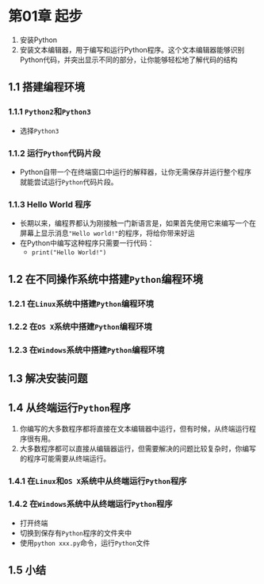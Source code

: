 # 第01章 起步

1. 安装Python
2. 安装文本编辑器，用于编写和运行Python程序。这个文本编辑器能够识别Python代码，并突出显示不同的部分，让你能够轻松地了解代码的结构

## 1.1 搭建编程环境

### 1.1.1 `Python2`和`Python3`

+ 选择`Python3`

### 1.1.2 运行`Python`代码片段

+ Python自带一个在终端窗口中运行的解释器，让你无需保存并运行整个程序就能尝试运行`Python`代码片段。

### 1.1.3 Hello World 程序

+ 长期以来，编程界都认为刚接触一门新语言是，如果首先使用它来编写一个在屏幕上显示消息`"Hello world!"`的程序，将给你带来好运
+ 在Python中编写这种程序只需要一行代码：
    + `print("Hello World!")`


## 1.2 在不同操作系统中搭建`Python`编程环境

### 1.2.1 在`Linux`系统中搭建`Python`编程环境
### 1.2.2 在`OS X`系统中搭建`Python`编程环境
### 1.2.3 在`Windows`系统中搭建`Python`编程环境

## 1.3 解决安装问题

## 1.4 从终端运行`Python`程序

1. 你编写的大多数程序都将直接在文本编辑器中运行，但有时候，从终端运行程序很有用。
2. 大多数程序都可以直接从编辑器运行，但需要解决的问题比较复杂时，你编写的程序可能需要从终端运行。


### 1.4.1 在`Linux`和`OS X`系统中从终端运行`Python`程序
### 1.4.2 在`Windows`系统中从终端运行`Python`程序
   + 打开终端
   + 切换到保存有`Python`程序的文件夹中
   + 使用`python xxx.py`命令，运行`Python`文件


## 1.5 小结